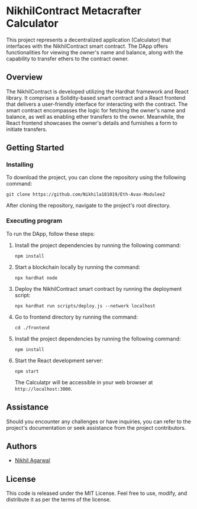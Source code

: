 # NikhilContract Metacrafter Calculator

This project represents a decentralized application (Calculator) that interfaces with the NikhilContract smart contract. The DApp offers functionalities for viewing the owner's name and balance, along with the capability to transfer ethers to the contract owner.

## Overview

The NikhilContract is developed utilizing the Hardhat framework and React library. It comprises a Solidity-based smart contract and a React frontend that delivers a user-friendly interface for interacting with the contract. The smart contract encompasses the logic for fetching the owner's name and balance, as well as enabling ether transfers to the owner. Meanwhile, the React frontend showcases the owner's details and furnishes a form to initiate transfers.

## Getting Started

### Installing

To download the project, you can clone the repository using the following command:

```
git clone https://github.com/Nikhila181019/Eth-Avax-Modulee2
```

After cloning the repository, navigate to the project's root directory.

### Executing program

To run the DApp, follow these steps:

1. Install the project dependencies by running the following command:

   ```
   npm install
   ```
2. Start a blockchain locally by running the command: 
   ```
   npx hardhat node
   ```

3. Deploy the NikhilContract smart contract by running the deployment script:

   ```
   npx hardhat run scripts/deploy.js --network localhost
   ```
4. Go to frontend directory by running the command:

   ```
   cd ./frontend
   ```
5. Install the project dependencies by running the following command:

   ```
   npm install
   ```
6. Start the React development server:

   ```
   npm start
   ```

   The Calculatpr will be accessible in your web browser at `http://localhost:3000`.

   

## Assistance

Should you encounter any challenges or have inquiries, you can refer to the project's documentation or seek assistance from the project contributors.

## Authors

- [Nikhil Agarwal](https://github.com/Nikhila181019)

## License

This code is released under the MIT License. Feel free to use, modify, and distribute it as per the terms of the license.
